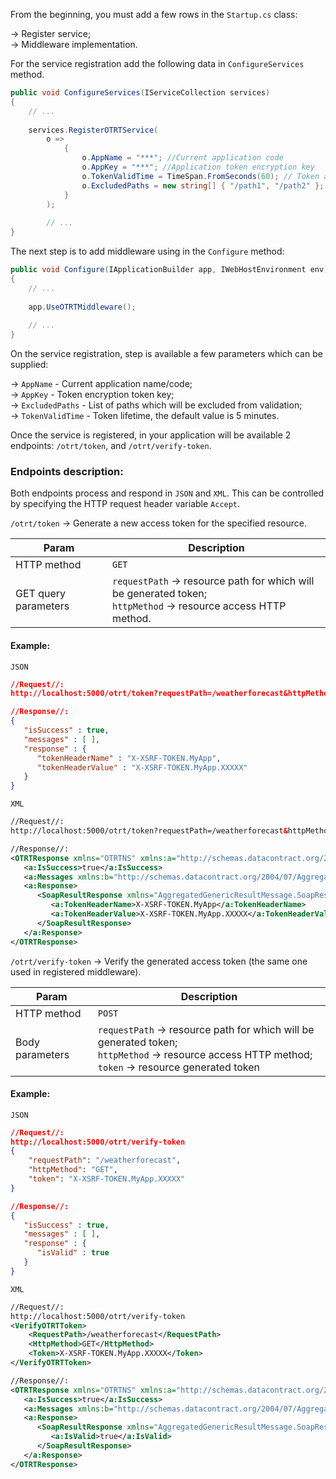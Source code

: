 From the beginning, you must add a few rows in the `Startup.cs` class: 

-> Register service; <br /> 
-> Middleware implementation.

For the service registration add the following data in `ConfigureServices` method.

```csharp
public void ConfigureServices(IServiceCollection services)
{
    // ...
    
    services.RegisterOTRTService(
        o =>
            {
                o.AppName = "***"; //Current application code
                o.AppKey = "***"; //Application token encryption key
                o.TokenValidTime = TimeSpan.FromSeconds(60); // Token alive time
                o.ExcludedPaths = new string[] { "/path1", "/path2" }; // List of excluded paths from validation
            }
        );
        
        // ...
}
```

The next step is to add middleware using in the `Configure` method:

```csharp
public void Configure(IApplicationBuilder app, IWebHostEnvironment env)
{
    // ...
    
    app.UseOTRTMiddleware();
    
    // ...
}
```

On the service registration, step is available a few parameters which can be supplied:

 -> `AppName` - Current application name/code; <br />
 -> `AppKey` - Token encryption token key; <br />
 -> `ExcludedPaths` -  List of paths which will be excluded from validation; <br />
 -> `TokenValidTime` - Token lifetime, the default value is 5 minutes.
 
 Once the service is registered, in your application will be available 2 endpoints: `/otrt/token`, and `/otrt/verify-token`.
 
### **Endpoints description:**
 
 Both endpoints process and respond in `JSON` and `XML`. This can be controlled by specifying the HTTP request header variable `Accept`.
 
 `/otrt/token` -> Generate a new access token for the specified resource.
 
| Param       | Description |
|-------------|-------------|
| HTTP method | `GET`        |
| GET query parameters | `requestPath` -> resource path for which will be generated token; <br /> `httpMethod` -> resource access HTTP method.        |

#### Example:
`JSON`
```json
//Request//:
http://localhost:5000/otrt/token?requestPath=/weatherforecast&httpMethod=GET

//Response//:
{
   "isSuccess" : true,
   "messages" : [ ],
   "response" : {
      "tokenHeaderName" : "X-XSRF-TOKEN.MyApp",
      "tokenHeaderValue" : "X-XSRF-TOKEN.MyApp.XXXXX"
   }
}
```

`XML`
```xml
//Request//:
http://localhost:5000/otrt/token?requestPath=/weatherforecast&httpMethod=GET

//Response//:
<OTRTResponse xmlns="OTRTNS" xmlns:a="http://schemas.datacontract.org/2004/07/AggregatedGenericResultMessage" xmlns:i="http://www.w3.org/2001/XMLSchema-instance">
   <a:IsSuccess>true</a:IsSuccess>
   <a:Messages xmlns:b="http://schemas.datacontract.org/2004/07/AggregatedGenericResultMessage.Models"/>
   <a:Response>
      <SoapResultResponse xmlns="AggregatedGenericResultMessage.SoapResult" xmlns:a="http://schemas.datacontract.org/2004/07/OneTimeRequestToken.Models.Result">
         <a:TokenHeaderName>X-XSRF-TOKEN.MyApp</a:TokenHeaderName>
         <a:TokenHeaderValue>X-XSRF-TOKEN.MyApp.XXXXX</a:TokenHeaderValue>
      </SoapResultResponse>
   </a:Response>
</OTRTResponse>
```
 
 `/otrt/verify-token` -> Verify the generated access token (the same one used in registered middleware).
 
 | Param       | Description |
|-------------|-------------|
| HTTP method | `POST`        |
| Body parameters | `requestPath` -> resource path for which will be generated token; <br /> `httpMethod` -> resource access HTTP method; <br /> `token` -> resource generated token        |


#### Example:
`JSON`
```json
//Request//:
http://localhost:5000/otrt/verify-token
{
    "requestPath": "/weatherforecast",
    "httpMethod": "GET",
    "token": "X-XSRF-TOKEN.MyApp.XXXXX"
}

//Response//:
{
   "isSuccess" : true,
   "messages" : [ ],
   "response" : {
      "isValid" : true
   }
}
```

`XML`
```xml
//Request//:
http://localhost:5000/otrt/verify-token
<VerifyOTRTToken>
	<RequestPath>/weatherforecast</RequestPath>
	<HttpMethod>GET</HttpMethod>
	<Token>X-XSRF-TOKEN.MyApp.XXXXX</Token>
</VerifyOTRTToken>

//Response//:
<OTRTResponse xmlns="OTRTNS" xmlns:a="http://schemas.datacontract.org/2004/07/AggregatedGenericResultMessage" xmlns:i="http://www.w3.org/2001/XMLSchema-instance">
   <a:IsSuccess>true</a:IsSuccess>
   <a:Messages xmlns:b="http://schemas.datacontract.org/2004/07/AggregatedGenericResultMessage.Models"/>
   <a:Response>
      <SoapResultResponse xmlns="AggregatedGenericResultMessage.SoapResult" xmlns:a="http://schemas.datacontract.org/2004/07/OneTimeRequestToken.Models.Result">
         <a:IsValid>true</a:IsValid>
      </SoapResultResponse>
   </a:Response>
</OTRTResponse>
```
